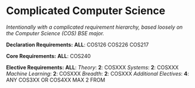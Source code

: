 # Complicated Computer Science
*Intentionally with a complicated requirement hierarchy, based loosely on the Computer Science (COS) BSE major.*

**Declaration Requirements:**
    __ALL__:
        COS126
        COS226
        COS217

**Core Requirements:**
    __ALL__:
        COS240

**Elective Requirements:**
    __ALL__:
        *Theory*:
            __2__:
                COSXXX
        *Systems*:
            __2__:
                COSXXX
        *Machine Learning*:
            __2__:
                COSXXX
        *Breadth*:
            __2__:
                COSXXX
        *Additional Electives*:
            __4__:
                ANY COS3XX OR COS4XX
                MAX 2 FROM
                    